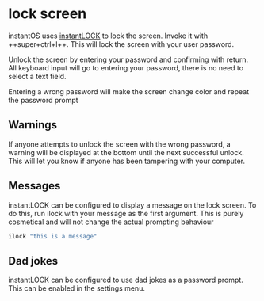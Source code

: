 # lock screen

instantOS uses [instantLOCK](https://github.com/instantOS/instantLOCK) to lock
the screen. Invoke it with ++super+ctrl+l++. This will lock the screen with
your user password. 

Unlock the screen by entering your password and confirming with return. All
keyboard input will go to entering your password, there is no need to select a
text field. 

Entering a wrong password will make the screen change color and repeat the password prompt

## Warnings

If anyone attempts to unlock the screen with the wrong password, a warning will
be displayed at the bottom until the next successful unlock. This will let you
know if anyone has been tampering with your computer.

## Messages

instantLOCK can be configured to display a message on the lock screen. To do
this, run ilock with your message as the first argument. This is purely
cosmetical and will not change the actual prompting behaviour

```bash
ilock "this is a message"
```



## Dad jokes

instantLOCK can be configured to use dad jokes as a password prompt. This can
be enabled in the settings menu.



